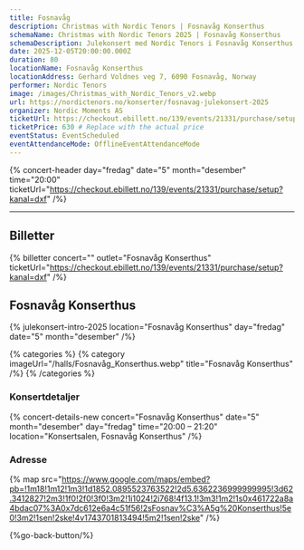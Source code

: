 ```yaml
---
title: Fosnavåg
description: Christmas with Nordic Tenors | Fosnavåg Konserthus
schemaName: Christmas with Nordic Tenors 2025 | Fosnavåg Konserthus
schemaDescription: Julekonsert med Nordic Tenors i Fosnavåg Konserthus
date: 2025-12-05T20:00:00.000Z
duration: 80
locationName: Fosnavåg Konserthus
locationAddress: Gerhard Voldnes veg 7, 6090 Fosnavåg, Norway
performer: Nordic Tenors
image: /images/Christmas_with_Nordic_Tenors_v2.webp
url: https://nordictenors.no/konserter/fosnavag-julekonsert-2025
organizer: Nordic Moments AS
ticketUrl: https://checkout.ebillett.no/139/events/21331/purchase/setup?kanal=dxf
ticketPrice: 630 # Replace with the actual price
eventStatus: EventScheduled
eventAttendanceMode: OfflineEventAttendanceMode
---
```


{% concert-header day="fredag" date="5" month="desember" time="20:00" ticketUrl="https://checkout.ebillett.no/139/events/21331/purchase/setup?kanal=dxf" /%}

---

## Billetter

{% billetter concert="" outlet="Fosnavåg Konserthus" ticketUrl="https://checkout.ebillett.no/139/events/21331/purchase/setup?kanal=dxf" /%}

## Fosnavåg Konserthus

{% julekonsert-intro-2025 location="Fosnavåg Konserthus" day="fredag" date="5" month="desember" /%}

{% categories %}
{% category imageUrl="/halls/Fosnavåg_Konserthus.webp" title="Fosnavåg Konserthus" /%}
{% /categories %}

### Konsertdetaljer

{% concert-details-new concert="Fosnavåg Konserthus" date="5" month="desember" day="fredag" time="20:00 – 21:20" location="Konsertsalen, Fosnavåg Konserthus" /%}

### Adresse

{% map src="https://www.google.com/maps/embed?pb=!1m18!1m12!1m3!1d1852.0895523763522!2d5.6362236999999995!3d62.3412827!2m3!1f0!2f0!3f0!3m2!1i1024!2i768!4f13.1!3m3!1m2!1s0x461722a8a4bdac07%3A0x7dc612e6a4c51f56!2sFosnav%C3%A5g%20Konserthus!5e0!3m2!1sen!2ske!4v1743701813494!5m2!1sen!2ske" /%}

{%go-back-button/%}
